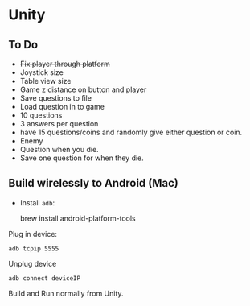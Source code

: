 # Unity

## To Do

- ~~Fix player through platform~~
- Joystick size
- Table view size
- Game z distance on button and player
- Save questions to file
- Load question in to game
- 10 questions
- 3 answers per question
- have 15 questions/coins and randomly give either question or coin. 
- Enemy
- Question when you die. 
- Save one question for when they die. 

## Build wirelessly to Android (Mac)

- Install `adb`:

    brew install android-platform-tools

Plug in device:

    adb tcpip 5555

Unplug device

    adb connect deviceIP

Build and Run normally from Unity.
